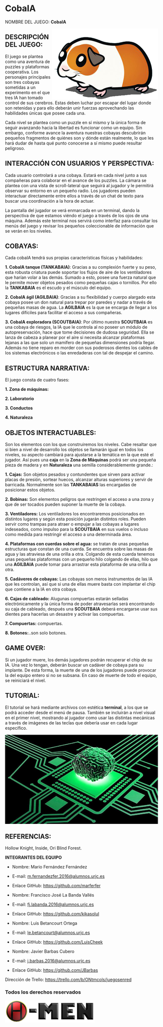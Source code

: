 # CobaIA

NOMBRE DEL JUEGO:
<b>CobaIA</b>


<img src="imgs/Cobaya2.png" align="right">

<h2>DESCRIPCIÓN DEL JUEGO:</h2>
<p>El juego se plantea como una aventura de puzzles y plataformas cooperativa. Los personajes principales son tres cobayas sometidas a un experimento en el que tres IA han tomado control de sus cerebros.
Estas deben luchar por escapar del lugar donde son retenidas y para ello deberán unir fuerzas aprovechando las habilidades únicas que posee cada una.</p>
  
<p>Cada nivel se plantea como un puzzle en sí mismo y la única forma de seguir avanzando hacia la libertad es funcionar como un equipo.
Sin embargo, conforme avance la aventura nuestras cobayas descubrirán pequeños fragmentos de quiénes son y dónde están realmente, lo que les hará dudar de hasta qué punto conocerse a sí mismo puede resultar peligroso.</p>

<h2> INTERACCIÓN CON USUARIOS Y PERSPECTIVA: </h2>
<p>Cada usuario controlará a una cobaya. Estará en cada nivel junto a sus compañeras para colaborar en el avance de los puzzles. La cámara se plantea con una vista de scroll-lateral que seguirá al jugador y le permitirá observar su entorno en un pequeño radio. Los jugadores pueden interactuar directamente entre ellos a través de un chat de texto para buscar una coordinación a la hora de actuar.</p>

<p>La pantalla del jugador se verá enmarcada en un terminal, dando la perspectiva de que estamos viéndo el juego a través de los ojos de una máquina. Además este terminal nos servirá como interfaz para consultar los menús del juego y revisar los pequeños coleccionable de información que se verán en los niveles.</p>

<h2> COBAYAS: </h2>
<p>Cada cobaIA tendrá sus propias características físicas y habilidades:</p>
<p><b>1. CobaIA tanque (TANKABAIA)</b>: Gracias a su complexión fuerte y su peso, esta robusta criatura puede soportar los flujos de aire de los ventiladores que harían volar a las demás. Sumado a esto, posee una fuerza natural que le permite mover objetos pesados como pequeñas cajas o tornillos. Por ello la <b>TANKABAIA</b> es el escudo y el músculo del equipo.</p>
<p><b>2. CobaIA ágil (AGILBAIA)</b>: Gracias a su flexibilidad y cuerpo alargado esta cobaya posee un don natural para trepar por paredes y nadar a través de pequeñas masas de agua. La <b>AGILBAIA</b> es la que se encarga de llegar a los lugares difíciles para facilitar el acceso a sus compañeras.</p>
<p><b>3. CobaIA exploradora (SCOUTBAIA)</b>: Por último nuestra <b>SCOUTBAIA</b> es una cobaya de riesgos, la IA que le controla al no poseer un módulo de autopreservación, hace que tome decisiones de dudosa seguridad. Ella se lanza de cabeza a planear por el aire si necesita alcanzar plataformas lejanas a las que solo un mamífero de pequeñas dimensiones podría llegar. Además no tiene reparo en morder con sus poderosos dientes los cables de los sistemas electrónicos o las enredaderas con tal de despejar el camino.</p>

<h2> ESTRUCTURA NARRATIVA: </h2>
<p>El juego consta de cuatro fases:</p>
<p><b>1. Zona de máquinas:</b></p>
<p><b>2. Laboratorio</b></p>
<p><b>3. Conductos</b></p>
<p><b>4. Naturaleza</b></p>

<h2> OBJETOS INTERACTUABLES: </h2>
<p>Son los elementos con los que construiremos los niveles. Cabe resaltar que si bien a nivel de desarrollo los objetos se llamarán igual en todos los niveles, su aspecto cambiará para ajustarse a la temática en la que esté el jugador. Así pues una <b>caja</b> en la <b> Zona de Máquinas</b> podrá ser una pequeña pieza de madera y en <b>Naturaleza</b> una semilla considerablemente grande.:</p>
<p><b>1. Cajas:</b> Son objetos pesados y contundentes que sirven para activar placas de presión, sortear huecos, alcanzar alturas superiores y servir de barricada. Normalmente son las <b>TANKABAIAS</b> las encargadas de posicionar estos objetos.</p>
<p><b>2. Bobinas:</b> Son elementos peligros que restringen el acceso a una zona y que de ser tocados pueden suponer la muerte de la cobaya.</p>
<p><b>3. Ventiladores:</b> Los ventiladores los encontraremos posicionados en distintos lugares y según esta posición jugarán distintos roles. Pueden servir como trampas para atraer o empujar a las cobayas a lugares indeseados, como impulso para la <b>SCOUTBAIA</b> en sus vuelos o incluso como medida para restringir el acceso a una determinada área.</p>
<p><b>4. Plataformas con cuerdas sobre el agua:</b> se tratan de unas pequeñas estructuras que constan de una cuerda. Se encuentra sobre las masas de agua y las atraviesa de una orilla a otra. Colgando de esta cuerda tenemos unas pequeñas plataformas con un pequeño hilo colgando de ellas, hilo que una <b>AGILBAIA</b> puede tomar para arrastrar esta plataforma de una orilla a otra.</p>
<p><b>5. Cadáveres de cobayas:</b> Las cobayas son meros instrumentos de las IA que les controlan, así que si una de ellas muere basta con implantar el chip que contiene a la IA en otra cobaya.</p>
<p><b>6. Cajas de cableado:</b> Alugunas compuertas estarán selladas electrónicamente y la única forma de poder atravesarlas será encontrando su caja de cableado, después una <b>SCOUTBAIA</b> deberá encargarse usar sus dientes para hacerlas un desastre y activar las compuertas.</p>
<p><b>7. Compuertas:</b> compuertas.</p>
<p><b>8. Botones:</b>..son solo botones.</p>

<h2> GAME OVER: </h2>
<p>Si un jugador muere, los demás jugadores podrán recuperar el chip de su IA. Una vez lo tengan, deberán buscar un cadáver de cobaya para su implante. De esta forma, la muerte de una de los jugadores puede provocar la del equipo entero si no se subsana. En caso de muerte de todo el equipo, se reiniciará el nivel.</p>

<h2> TUTORIAL: </h2>
<p>El tutorial se hará mediante archivos con estética <b>terminal</b>, a los que se podrá acceder desde el menú de pausa. También se incluirán a nivel visual en el primer nivel, mostrando al jugador como usar las distintas mecánicas a través de imágenes de las teclas que debería usar en cada lugar específico.</p>

<img src="imgs/chip.jpg" align="center">

<h2>REFERENCIAS:</h2>
<p>Hollow Knight, Inside, Ori Blind Forest.</p>

<b>INTEGRANTES DEL EQUIPO</b>
- Nombre: Mario Fernández Fernández	
- E-mail: m.fernandezfer.2016@alumnos.urjc.es
- Enlace GitHub: https://github.com/marferfer 


- Nombre: Francisco José La Banda Vallés
- E-mail: fj.labanda.2016@alumnos.urjc.es
- Enlace GitHub: https://github.com/kikasolul 

- Nombre: Luis Betancourt Ortega
- E-mail: le.betancourt@alumnos.urjc.es
- Enlace GitHub: https://github.com/LuisCheek  

- Nombre: Javier Barbas Cubero
- E-mail: j.barbas.2016@alumnos.urjc.es
- Enlace GitHub: https://github.com/JBarbas

Dirección de Trello:
https://trello.com/b/ONtmcols/juegosenred

<h3>Todos los derechos reservados</h3>

<img src="imgs/H-MEN_logo.png">
